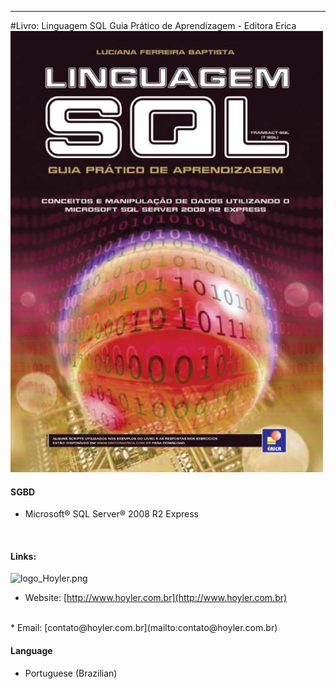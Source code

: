 -----------
#Livro: Linguagem SQL
Guia Prático de Aprendizagem - Editora Erica
![CapaLivro.jpg](https://github.com/edleyrocha/Livro_Linguagem_SQL_Editora_Erica/blob/master/Livro/CapaLivro.jpg)
<br/>

#### SGBD
* Microsoft® SQL Server® 2008 R2 Express
<br/>

#### Links:
![logo_Hoyler.png](http://hoyler.com.br/wp-content/uploads/2016/05/logo_Hoyler.png)
<br/>
* Website: [http://www.hoyler.com.br](http://www.hoyler.com.br)
<br/>
* Email: [contato@hoyler.com.br](mailto:contato@hoyler.com.br)
<br/>

#### Language
* Portuguese (Brazilian)
<br/>